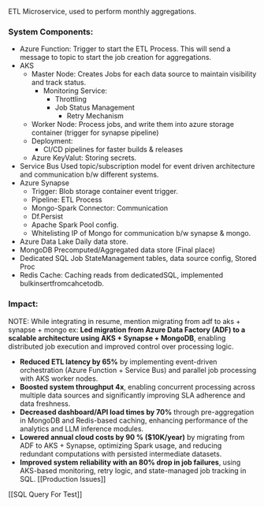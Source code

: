 ETL Microservice, used to perform monthly aggregations.
### System Components:
- Azure Function: 
	Trigger to start the ETL Process. This will send a message to topic to start the job creation for aggregations.
- AKS
	- Master Node: 
		Creates Jobs for each data source to maintain visibility and track status.
		- Monitoring Service: 
			- Throttling
			- Job Status Management
				- Retry Mechanism
	- Worker Node:
		Process jobs, and write them into azure storage container (trigger for synapse pipeline)
	- Deployment:
		- CI/CD pipelines for faster builds & releases
	- Azure KeyValut: 
		Storing secrets.
- Service Bus
	Used topic/subscription model for event driven architecture and communication b/w different systems.
- Azure Synapse
	- Trigger: Blob storage container event trigger.
	- Pipeline: ETL Process 
	- Mongo-Spark Connector: Communication
	- Df.Persist
	- Apache Spark Pool config. 
	- Whitelisting IP of Mongo for communication b/w synapse & mongo.
- Azure Data Lake
	Daily data store.
- MongoDB
	Precomputed/Aggregated data store (Final place)
- Dedicated SQL
	Job StateManagement tables, data source config, Stored Proc
- Redis Cache:
	Caching reads from dedicatedSQL, implemented bulkinsertfromcahcetodb.

### Impact:
NOTE: While integrating in resume, mention migrating from adf to aks + synapse + mongo
ex:
**Led migration from Azure Data Factory (ADF) to a scalable architecture using AKS + Synapse + MongoDB**, enabling distributed job execution and improved control over processing logic.

- **Reduced ETL latency by 65%** by implementing event-driven orchestration (Azure Function + Service Bus) and parallel job processing with AKS worker nodes.
- **Boosted system throughput 4x**, enabling concurrent processing across multiple data sources and significantly improving SLA adherence and data freshness.
- **Decreased dashboard/API load times by 70%** through pre-aggregation in MongoDB and Redis-based caching, enhancing performance of the analytics and LLM inference modules. 
- **Lowered annual cloud costs by 90 % ($10K/year)** by migrating from ADF to AKS + Synapse, optimizing Spark usage, and reducing redundant computations with persisted intermediate datasets.
- **Improved system reliability with an 80% drop in job failures**, using AKS-based monitoring, retry logic, and state-managed job tracking in SQL.
[[Production Issues]]

[[SQL Query For Test]]


